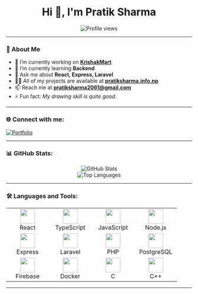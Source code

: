 <h1 align="center">Hi 👋, I'm Pratik Sharma</h1>
<!-- <h3 align="center">A Passionate Fullstack Developer from Nepal</h3> -->

<p align="center">
  <img src="https://komarev.com/ghpvc/?username=pratik2061&label=Profile%20views&color=0e75b6&style=flat" alt="Profile views" />
</p>

---

### 🚀 About Me

- 🔭 I’m currently working on [**KrishakMart**](https://github.com/pratik2061/KrishakMart)
- 🌱 I’m currently learning **Backend**
- 💬 Ask me about **React, Express, Laravel**
- 👨‍💻 All of my projects are available at [**pratiksharma.info.np**](https://www.pratiksharma.info.np)
- 📫 Reach me at **pratiksharma2061@gmail.com**
- ⚡ Fun fact: *My drawing skill is quite good.*

---

### 🌐 Connect with me:

<p align="left">
  <a href="https://www.pratiksharma.info.np" target="_blank">
    <img src="https://img.shields.io/badge/Portfolio-000000?style=for-the-badge&logo=About.me&logoColor=white" alt="Portfolio"/>
  </a>
</p>

---

### 📊 GitHub Stats:

<div align="center">
  <img src="https://github-readme-stats.vercel.app/api?username=pratik2061&show_icons=true&theme=tokyonight&hide_border=true" alt="GitHub Stats" />
  <br/>
<!--   <img src="https://github-readme-streak-stats.herokuapp.com/?user=pratik2061&theme=tokyonight&hide_border=true" alt="GitHub Streak" /> -->
<!--   <br/> -->
  <img src="https://github-readme-stats.vercel.app/api/top-langs/?username=pratik2061&layout=compact&theme=tokyonight&hide_border=true" alt="Top Languages" />
</div>

---

### 🛠️ Languages and Tools:

<table align="center">
  <tr>
    <td align="center" width="100">
      <img src="https://cdn.jsdelivr.net/gh/devicons/devicon/icons/react/react-original.svg" width="40" /><br/>React
    </td>
    <td align="center" width="100">
      <img src="https://cdn.jsdelivr.net/gh/devicons/devicon/icons/typescript/typescript-original.svg" width="40" /><br/>TypeScript
    </td>
    <td align="center" width="100">
      <img src="https://cdn.jsdelivr.net/gh/devicons/devicon/icons/javascript/javascript-original.svg" width="40" /><br/>JavaScript
    </td>
    <td align="center" width="100">
      <img src="https://cdn.jsdelivr.net/gh/devicons/devicon/icons/nodejs/nodejs-original.svg" width="40" /><br/>Node.js
    </td>
  </tr>
  <tr>
    <td align="center" width="100">
      <img src="https://cdn.jsdelivr.net/gh/devicons/devicon/icons/express/express-original-wordmark.svg" width="40" /><br/>Express
    </td>
    <td align="center" width="100">
      <img src="https://upload.wikimedia.org/wikipedia/commons/thumb/9/9a/Laravel.svg/1969px-Laravel.svg.png" width="40" /><br/>Laravel
    </td>
    <td align="center" width="100">
      <img src="https://cdn.jsdelivr.net/gh/devicons/devicon/icons/php/php-original.svg" width="40" /><br/>PHP
    </td>
    <td align="center" width="100">
      <img src="https://cdn.jsdelivr.net/gh/devicons/devicon/icons/postgresql/postgresql-original-wordmark.svg" width="40" /><br/>PostgreSQL
    </td>
  </tr>
  <tr>
    <td align="center" width="100">
      <img src="https://www.vectorlogo.zone/logos/firebase/firebase-icon.svg" width="40" /><br/>Firebase
    </td>
    <td align="center" width="100">
      <img src="https://cdn.jsdelivr.net/gh/devicons/devicon/icons/docker/docker-original-wordmark.svg" width="40" /><br/>Docker
    </td>
    <td align="center" width="100">
      <img src="https://cdn.jsdelivr.net/gh/devicons/devicon/icons/c/c-original.svg" width="40" /><br/>C
    </td>
    <td align="center" width="100">
      <img src="https://cdn.jsdelivr.net/gh/devicons/devicon/icons/cplusplus/cplusplus-original.svg" width="40" /><br/>C++
    </td>
  </tr>
</table>

---
